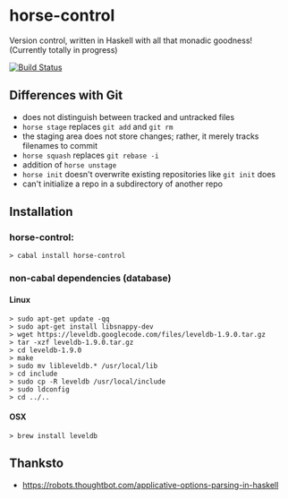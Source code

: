 # horse-control
Version control, written in Haskell with all that monadic goodness! (Currently totally in progress)

[![Build Status](https://travis-ci.org/bgwines/horse-control.svg?branch=master)](https://travis-ci.org/bgwines/horse-control)

Differences with Git
--------------------

<!-- * `horse rebase` acts like `git rebase -p` -->
<!-- * `horse pull` acts like `git pull --rebase=preserve-merges` -->
* does not distinguish between tracked and untracked files
* `horse stage` replaces `git add` and `git rm`
* the staging area does not store changes; rather, it merely tracks filenames to commit
* `horse squash` replaces `git rebase -i`
* addition of `horse unstage`
* `horse init` doesn't overwrite existing repositories like `git init` does
* can't initialize a repo in a subdirectory of another repo

Installation
------------

### horse-control: ###

    > cabal install horse-control

### non-cabal dependencies (database) ###

#### Linux ####

    > sudo apt-get update -qq
    > sudo apt-get install libsnappy-dev
    > wget https://leveldb.googlecode.com/files/leveldb-1.9.0.tar.gz
    > tar -xzf leveldb-1.9.0.tar.gz
    > cd leveldb-1.9.0
    > make
    > sudo mv libleveldb.* /usr/local/lib
    > cd include
    > sudo cp -R leveldb /usr/local/include
    > sudo ldconfig
    > cd ../..

#### OSX ####

    > brew install leveldb

Thanksto
--------

* https://robots.thoughtbot.com/applicative-options-parsing-in-haskell